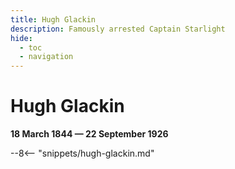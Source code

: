 ```yaml
---
title: Hugh Glackin
description: Famously arrested Captain Starlight
hide:
  - toc
  - navigation 
---
```


# Hugh Glackin

**18 March 1844 — 22 September 1926**

--8<-- "snippets/hugh-glackin.md"
